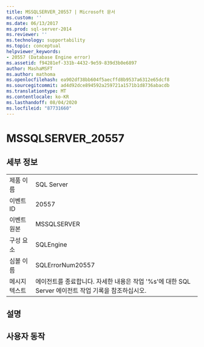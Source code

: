```yaml
---
title: MSSQLSERVER_20557 | Microsoft 문서
ms.custom: ''
ms.date: 06/13/2017
ms.prod: sql-server-2014
ms.reviewer: ''
ms.technology: supportability
ms.topic: conceptual
helpviewer_keywords:
- 20557 (Database Engine error)
ms.assetid: f94281ef-331b-4432-9e59-839d3b0e6897
author: MashaMSFT
ms.author: mathoma
ms.openlocfilehash: ea902df38bb604f5aecffd8b9537a6312e65dcf8
ms.sourcegitcommit: ad4d92dce894592a259721a1571b1d8736abacdb
ms.translationtype: MT
ms.contentlocale: ko-KR
ms.lasthandoff: 08/04/2020
ms.locfileid: "87731660"
---
```

# <a name="mssqlserver_20557"></a>MSSQLSERVER_20557
    
## <a name="details"></a>세부 정보  
  
|||  
|-|-|  
|제품 이름|SQL Server|  
|이벤트 ID|20557|  
|이벤트 원본|MSSQLSERVER|  
|구성 요소|SQLEngine|  
|심볼 이름|SQLErrorNum20557|  
|메시지 텍스트|에이전트를 종료합니다. 자세한 내용은 작업 '%s'에 대한 SQL Server 에이전트 작업 기록을 참조하십시오.|  
  
## <a name="explanation"></a>설명  
  
## <a name="user-action"></a>사용자 동작  
  
